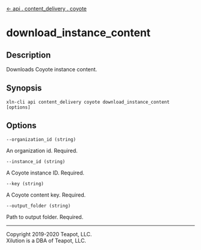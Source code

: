 [<- api . content_delivery . coyote](index.md)

# download_instance_content

## Description

Downloads Coyote instance content.

## Synopsis

```
xln-cli api content_delivery coyote download_instance_content [options]
```

## Options

`--organization_id (string)`

An organization id. Required.

`--instance_id (string)`

A Coyote instance ID. Required.

`--key (string)`

A Coyote content key. Required.

`--output_folder (string)`

Path to output folder. Required.

---
Copyright 2019-2020 Teapot, LLC.  
Xilution is a DBA of Teapot, LLC.
